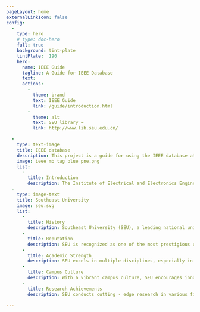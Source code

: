 ```yaml
---
pageLayout: home
externalLinkIcon: false
config:
  -
    type: hero
    # type: doc-hero
    full: true
    background: tint-plate
    tintPlate:  190
    hero:
      name: IEEE Guide
      tagline: A Guide for IEEE Database
      text: 
      actions:
        -
          theme: brand
          text: IEEE Guide
          link: /guide/introduction.html
        -
          theme: alt
          text: SEU library →
          link: http://www.lib.seu.edu.cn/

  -
    type: text-image
    title: IEEE database
    description: This project is a guide for using the IEEE database at Southeast University, aiming to help students, teachers, and researchers make better use of the IEEE database resources.
    image: ieee mb tag blue pne.png
    list:
      -
        title: Introduction
        description: The Institute of Electrical and Electronics Engineers (IEEE) is the world's largest professional association dedicated to advancing technology for the benefit of humanity. It publishes numerous high - quality technical articles and standards in various fields of electrical engineering, electronics, and computer science.
  -
    type: image-text
    title: Southeast University
    image: seu.svg
    list:
      -
        title: History
        description: Southeast University (SEU), a leading national university in China, traces its roots back to 1902. It has a rich history of over a century in education and research.
      -
        title: Reputation
        description: SEU is recognized as one of the most prestigious universities in China, included in the national "Double First - Class" and "Project 211" and "Project 985" initiatives.
      -
        title: Academic Strength
        description: SEU excels in multiple disciplines, especially in electrical engineering, computer science, and architecture. It offers a wide range of high - quality academic programs at undergraduate, postgraduate, and doctoral levels.
      -
        title: Campus Culture
        description: With a vibrant campus culture, SEU encourages innovation, interdisciplinary cooperation, and international exchanges, fostering well - rounded talents for the future.
      -
        title: Research Achievements
        description: SEU conducts cutting - edge research in various fields, contributing significantly to technological advancements and social development through numerous research projects and patents.

---
```

